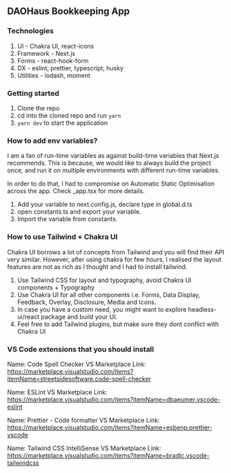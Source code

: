 ## DAOHaus Bookkeeping App

### Technologies

1. UI - Chakra UI, react-icons
2. Framework - Next.js
3. Forms - react-hook-form
4. DX - eslint, prettier, typescript, husky
5. Utilities - lodash, moment

### Getting started

1. Clone the repo
2. cd into the cloned repo and run `yarn`
3. `yarn dev` to start the application

### How to add env variables?

I am a fan of run-time variables as against build-time variables that Next.js recommends. This is because, we would like to always build the project once, and run it on multiple environments with different run-time variables.

In order to do that, I had to compromise on Automatic Static Optimisation across the app. Check \_app.tsx for more details.

1. Add your variable to next.config.js, declare type in global.d.ts
2. open constants.ts and export your variable.
3. Import the variable from constants.

### How to use Tailwind + Chakra UI

Chakra UI borrows a lot of concepts from Tailwind and you will find their API very similar. However, after using chakra for few hours, I realised the layout features are not as rich as I thought and I had to install tailwind.

1. Use Tailwind CSS for layout and typography, avoid Chakra UI components + Typography
2. Use Chakra UI for all other components i.e. Forms, Data Display, Feedback, Overlay, Disclosure, Media and Icons.
3. In case you have a custom need, you might want to explore headless-ui/react package and build your UI.
4. Feel free to add Tailwind plugins, but make sure they dont conflict with Chakra UI

### VS Code extensions that you should install

Name: Code Spell Checker
VS Marketplace Link: https://marketplace.visualstudio.com/items?itemName=streetsidesoftware.code-spell-checker

Name: ESLint
VS Marketplace Link: https://marketplace.visualstudio.com/items?itemName=dbaeumer.vscode-eslint

Name: Prettier - Code formatter
VS Marketplace Link: https://marketplace.visualstudio.com/items?itemName=esbenp.prettier-vscode

Name: Tailwind CSS IntelliSense
VS Marketplace Link: https://marketplace.visualstudio.com/items?itemName=bradlc.vscode-tailwindcss
